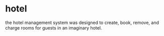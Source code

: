 # hotel
the hotel management system was designed to create, book, remove, and charge rooms for guests in an imaginary hotel.
